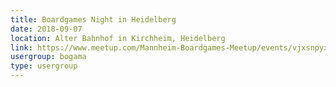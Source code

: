 ```yaml
---
title: Boardgames Night in Heidelberg
date: 2018-09-07
location: Alter Bahnhof in Kirchheim, Heidelberg
link: https://www.meetup.com/Mannheim-Boardgames-Meetup/events/vjxsnpyxmbkb/
usergroup: bogama
type: usergroup
---
```

